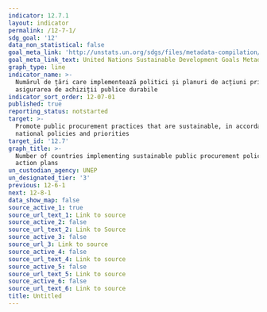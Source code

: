 ```yaml
---
indicator: 12.7.1
layout: indicator
permalink: /12-7-1/
sdg_goal: '12'
data_non_statistical: false
goal_meta_link: 'http://unstats.un.org/sdgs/files/metadata-compilation/Metadata-Goal-12.pdf'
goal_meta_link_text: United Nations Sustainable Development Goals Metadata (pdf 782kB)
graph_type: line
indicator_name: >-
  Numărul de țări care implementează politici și planuri de acțiuni privind
  asigurarea de achiziții publice durabile
indicator_sort_order: 12-07-01
published: true
reporting_status: notstarted
target: >-
  Promote public procurement practices that are sustainable, in accordance with
  national policies and priorities
target_id: '12.7'
graph_title: >-
  Number of countries implementing sustainable public procurement policies and
  action plans
un_custodian_agency: UNEP
un_designated_tier: '3'
previous: 12-6-1
next: 12-8-1
data_show_map: false
source_active_1: true
source_url_text_1: Link to source
source_active_2: false
source_url_text_2: Link to Source
source_active_3: false
source_url_3: Link to source
source_active_4: false
source_url_text_4: Link to source
source_active_5: false
source_url_text_5: Link to source
source_active_6: false
source_url_text_6: Link to source
title: Untitled
---
```

